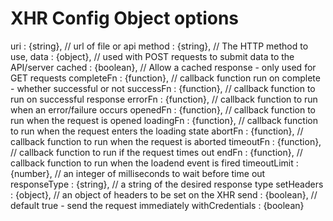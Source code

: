 # XHR Config Object options

uri             : {string},		// url of file or api
method          : {string},		// The HTTP method to use,
data            : {object},   // used with POST requests to submit data to the API/server
cached          : {boolean}, 	// Allow a cached response - only used for GET requests
completeFn      : {function},	// callback function run on complete - whether successful or not
successFn       : {function},	// callback function to run on successful response
errorFn         : {function},	// callback function to run when an error/failure occurs
openedFn        : {function},	// callback function to run when the request is opened
loadingFn       : {function},	// callback function to run when the request enters the loading state
abortFn         : {function},	// callback function to run when the request is aborted
timeoutFn       : {function},	// callback function to run if the request times out
endFn           : {function}, // callback function to run when the loadend event is fired
timeoutLimit    : {number},		// an integer of milliseconds to wait before time out
responseType    : {string},		// a string of the desired response type
setHeaders      : {object},		// an object of headers to be set on the XHR
send            : {boolean},  // default true - send the request immediately
withCredentials : {boolean}   
